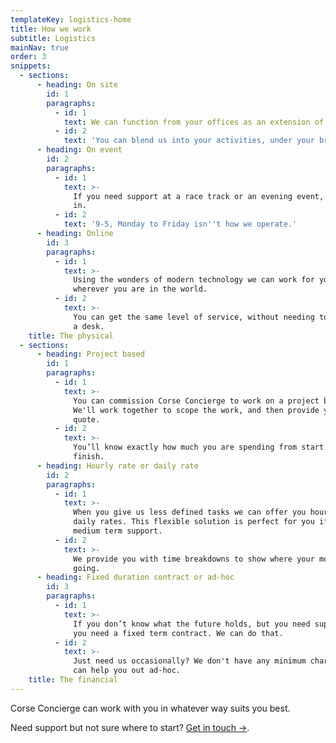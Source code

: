 ```yaml
---
templateKey: logistics-home
title: How we work
subtitle: Logistics
mainNav: true
order: 3
snippets:
  - sections:
      - heading: On site
        id: 1
        paragraphs:
          - id: 1
            text: We can function from your offices as an extension of your team.
          - id: 2
            text: 'You can blend us into your activities, under your brand.'
      - heading: On event
        id: 2
        paragraphs:
          - id: 1
            text: >-
              If you need support at a race track or an evening event, count us
              in.
          - id: 2
            text: '9-5, Monday to Friday isn''t how we operate.'
      - heading: Online
        id: 3
        paragraphs:
          - id: 1
            text: >-
              Using the wonders of modern technology we can work for you
              wherever you are in the world.
          - id: 2
            text: >-
              You can get the same level of service, without needing to pay for
              a desk.
    title: The physical
  - sections:
      - heading: Project based
        id: 1
        paragraphs:
          - id: 1
            text: >-
              You can commission Corse Concierge to work on a project basis.
              We'll work together to scope the work, and then provide you with a
              quote.
          - id: 2
            text: >-
              You’ll know exactly how much you are spending from start to
              finish.
      - heading: Hourly rate or daily rate
        id: 2
        paragraphs:
          - id: 1
            text: >-
              When you give us less defined tasks we can offer you hourly and
              daily rates. This flexible solution is perfect for you if you need
              medium term support.
          - id: 2
            text: >-
              We provide you with time breakdowns to show where your money is
              going.
      - heading: Fixed duration contract or ad-hoc
        id: 3
        paragraphs:
          - id: 1
            text: >-
              If you don’t know what the future holds, but you need support now,
              you need a fixed term contract. We can do that.
          - id: 2
            text: >-
              Just need us occasionally? We don't have any minimum charges, so
              can help you out ad-hoc.
    title: The financial
---
```

Corse Concierge can work with you in whatever way suits you best.

Need support but not sure where to start? [Get in touch →](/contact).
